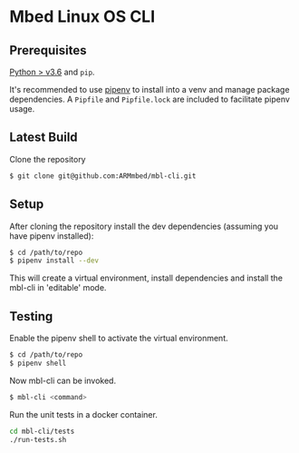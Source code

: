# Mbed Linux OS CLI

## Prerequisites

[Python > v3.6](https://python.org) and `pip`. 

It's recommended to use [pipenv](https://github.com/pypa/pipenv) to install into a venv and manage package dependencies. A `Pipfile` and `Pipfile.lock` are included to facilitate pipenv usage.

## Latest Build

Clone the repository

```bash
$ git clone git@github.com:ARMmbed/mbl-cli.git
```

## Setup

After cloning the repository install the dev dependencies (assuming you have pipenv installed):

```bash
$ cd /path/to/repo
$ pipenv install --dev
```
This will create a virtual environment, install dependencies and install the mbl-cli in 'editable' mode.

## Testing

Enable the pipenv shell to activate the virtual environment.

```bash
$ cd /path/to/repo
$ pipenv shell
```

Now mbl-cli can be invoked.

```bash
$ mbl-cli <command>
```

Run the unit tests in a docker container.

```bash
cd mbl-cli/tests
./run-tests.sh
```

